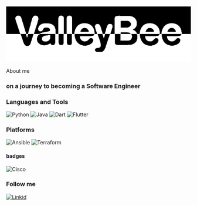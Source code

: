 ![Header](https://github.com/ValleyBee/ValleyBee/blob/main/assets/logo.png)

About me
### on a journey to becoming a Software Engineer

### Languages and Tools
![Python](https://img.shields.io/badge/-python-090909?style=for-the-badge&logo=python&logoColor=FDD746)
![Java](https://img.shields.io/badge/-JAVA-090909?style=for-the-badge&logo=java&logoColor=F8981D)
![Dart](https://img.shields.io/badge/-DART-090909?style=for-the-badge&logo=Dart&logoColor=097CDB)
![Flutter](https://img.shields.io/badge/-FLUTTER-090909?style=for-the-badge&logo=flutter&logoColor=47CAF5)

### Platforms
![Ansible](https://img.shields.io/badge/-ansible-090909?style=for-the-badge&logo=ansible&logoColor=B30000)
![Terraform](https://img.shields.io/badge/-terraform-090909?style=for-the-badge&logo=terraform&logoColor=844FBA)

#### badges
![Cisco]((https://img.shields.io/badge/-ciso-090909?style=for-the-badge&logo=terraform&logoColor=844FBA)) 
 <!-- (<div data-iframe-width="150" data-iframe-height="270" data-share-badge-id="4f2e8211-bc1b-499c-a5db-ed18e5880d95" data-share-badge-host="https://www.credly.com"></div><script type="text/javascript" async src="//cdn.credly.com/assets/utilities/embed.js"></script>) -->

### Follow me
[![Linkid](https://img.shields.io/badge/-linkedin-090909?style=for-the-badge&logo=linkedin&logoColor=0077B5)](https://www.linkedin.com/in/valentyn-bershatskyy-a3a020a1/)
